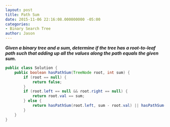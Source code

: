 ```yaml
---
layout: post
title: Path Sum
date: 2015-11-06 22:16:08.000000000 -05:00
categories:
- Binary Search Tree
author: Jason
---
```

<p><strong><em>Given a binary tree and a sum, determine if the tree has a root-to-leaf path such that adding up all the values along the path equals the given sum.</em></strong></p>


``` java
public class Solution {
    public boolean hasPathSum(TreeNode root, int sum) {
        if (root == null) {
            return false;
        } 
        if (root.left == null && root.right == null) {
            return root.val == sum;
        } else {
            return hasPathSum(root.left, sum - root.val) || hasPathSum(root.right, sum - root.val);
        }
    }
}
```
